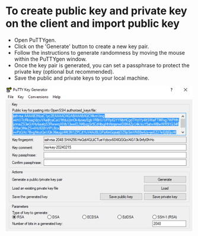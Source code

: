 # To create public key and private key on the client and import public key

* Open PuTTYgen.
* Click on the 'Generate' button to create a new key pair.
* Follow the instructions to generate randomness by moving the mouse within the PuTTYgen window.
* Once the key pair is generated, you can set a passphrase to protect the private key (optional but recommended).
* Save the public and private keys to your local machine.

![Gen](puttygen.PNG)